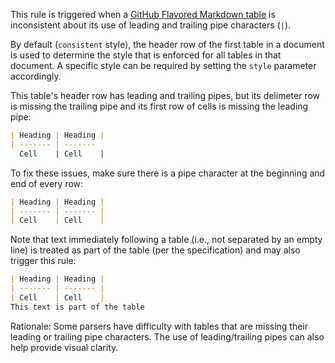 This rule is triggered when a [GitHub Flavored Markdown table][gfm-table] is
inconsistent about its use of leading and trailing pipe characters (`|`).

By default (`consistent` style), the header row of the first table in a document
is used to determine the style that is enforced for all tables in that document.
A specific style can be required by setting the `style` parameter accordingly.

This table's header row has leading and trailing pipes, but its delimeter row is
missing the trailing pipe and its first row of cells is missing the leading
pipe:

```markdown
| Heading | Heading |
| ------- | -------
  Cell    | Cell    |
```

To fix these issues, make sure there is a pipe character at the beginning and
end of every row:

```markdown
| Heading | Heading |
| ------- | ------- |
| Cell    | Cell    |
```

Note that text immediately following a table (i.e., not separated by an empty
line) is treated as part of the table (per the specification) and may also
trigger this rule:

```markdown
| Heading | Heading |
| ------- | ------- |
| Cell    | Cell    |
This text is part of the table
```

Rationale: Some parsers have difficulty with tables that are missing their
leading or trailing pipe characters. The use of leading/trailing pipes can also
help provide visual clarity.

[gfm-table]: https://github.github.com/gfm/#tables-extension-
